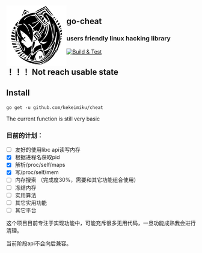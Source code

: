 <img align="left" width="160" src="./assets/miku.png">

## go-cheat

### users friendly linux  hacking library   
[![Build & Test](https://github.com/kekeimiku/go-cheat/actions/workflows/test.yml/badge.svg)](https://github.com/kekeimiku/go-cheat/actions/workflows/test.yml)

## ！！！ Not reach usable state

## Install
```
go get -u github.com/kekeimiku/cheat
```

The current function is still very basic

### 目前的计划：

- [ ] 友好的使用libc api读写内存
- [x] 根据进程名获取pid
- [x] 解析/proc/self/maps
- [x] 写/proc/self/mem
- [ ] 内存搜索 （完成度30%，需要和其它功能组合使用）
- [ ] 冻结内存
- [ ] 实用算法
- [ ] 其它实用功能
- [ ] 其它平台

这个项目目前专注于实现功能中，可能充斥很多无用代码，一旦功能成熟我会进行清理。

当前阶段api不会向后兼容。